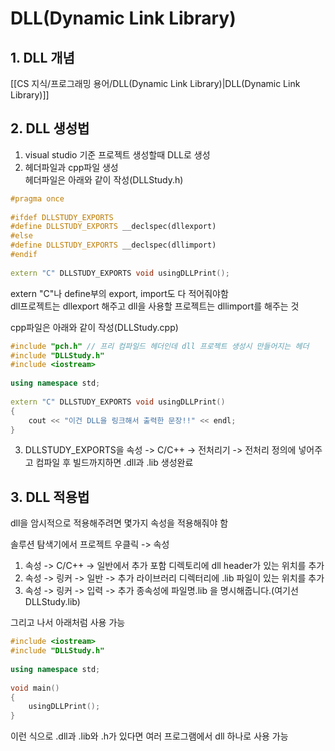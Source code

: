 # DLL(Dynamic Link Library)

## 1. DLL 개념

[[CS 지식/프로그래밍 용어/DLL(Dynamic Link Library)|DLL(Dynamic Link Library)]]

## 2. DLL 생성법

1) visual studio 기준 프로젝트 생성할때 DLL로 생성
2) 헤더파일과 cpp파일 생성  
  헤더파일은 아래와 같이 작성(DLLStudy.h)  
```C++
#pragma once
 
#ifdef DLLSTUDY_EXPORTS
#define DLLSTUDY_EXPORTS __declspec(dllexport)
#else
#define DLLSTUDY_EXPORTS __declspec(dllimport)
#endif
 
extern "C" DLLSTUDY_EXPORTS void usingDLLPrint();
```
extern "C"나 define부의 export, import도 다 적어줘야함  
dll프로젝트는 dllexport 해주고 dll을 사용할 프로젝트는 dllimport를 해주는 것  

cpp파일은 아래와 같이 작성(DLLStudy.cpp)
```C++
#include "pch.h" // 프리 컴파일드 헤더인데 dll 프로젝트 생성시 만들어지는 헤더
#include "DLLStudy.h"
#include <iostream>
 
using namespace std;
 
extern "C" DLLSTUDY_EXPORTS void usingDLLPrint()
{
    cout << "이건 DLL을 링크해서 출력한 문장!!" << endl;
}
```

3) DLLSTUDY_EXPORTS을 속성 -> C/C++ -> 전처리기 -> 전처리 정의에 넣어주고 컴파일 후 빌드까지하면 .dll과 .lib 생성완료

## 3. DLL 적용법

dll을 암시적으로 적용해주려면 몇가지 속성을 적용해줘야 함  

솔루션 탐색기에서 프로젝트 우클릭 -> 속성  
1) 속성 -> C/C++ -> 일반에서 추가 포함 디렉토리에 dll header가 있는 위치를 추가
2) 속성 -> 링커 -> 일반 -> 추가 라이브러리 디렉터리에 .lib 파일이 있는 위치를 추가
3) 속성 -> 링커 -> 입력 -> 추가 종속성에 파일명.lib 을 명시해줍니다.(여기선 DLLStudy.lib)

그리고 나서 아래처럼 사용 가능
```C++
#include <iostream>
#include "DLLStudy.h"
 
using namespace std;
 
void main()
{
    usingDLLPrint();
}
```

이런 식으로 .dll과 .lib와 .h가 있다면 여러 프로그램에서 dll 하나로 사용 가능